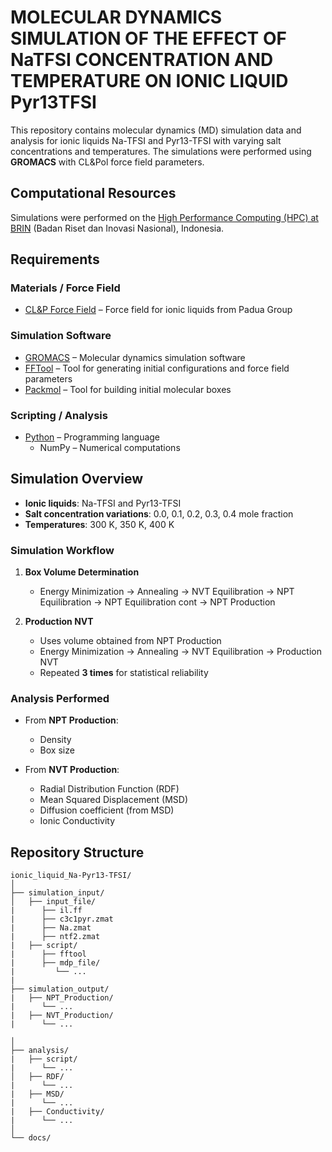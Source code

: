 # MOLECULAR DYNAMICS SIMULATION OF THE EFFECT OF NaTFSI CONCENTRATION AND TEMPERATURE ON IONIC LIQUID Pyr13TFSI 
This repository contains molecular dynamics (MD) simulation data and analysis 
for ionic liquids Na-TFSI and Pyr13-TFSI with varying salt concentrations and temperatures.
The simulations were performed using **GROMACS** with CL&Pol force field parameters.

## Computational Resources  
Simulations were performed on the [High Performance Computing (HPC) at BRIN](https://hpc.brin.go.id/) (Badan Riset dan Inovasi Nasional), Indonesia.

## Requirements

### Materials / Force Field
- [CL&P Force Field](https://github.com/paduagroup/clandp) – Force field for ionic liquids from Padua Group

### Simulation Software
- [GROMACS](https://www.gromacs.org) – Molecular dynamics simulation software
- [FFTool](https://github.com/paduagroup/fftool) – Tool for generating initial configurations and force field parameters
- [Packmol](http://www.ime.unicamp.br/~martinez/packmol/) – Tool for building initial molecular boxes

### Scripting / Analysis
- [Python](https://www.python.org) – Programming language
  - NumPy – Numerical computations


## Simulation Overview
- **Ionic liquids**: Na-TFSI and Pyr13-TFSI  
- **Salt concentration variations**: 0.0, 0.1, 0.2, 0.3, 0.4 mole fraction  
- **Temperatures**: 300 K, 350 K, 400 K

### Simulation Workflow
1. **Box Volume Determination**
   - Energy Minimization → Annealing → NVT Equilibration → NPT Equilibration → NPT Equilibration cont → NPT Production

3. **Production NVT**
   - Uses volume obtained from NPT Production
   - Energy Minimization → Annealing → NVT Equilibration → Production NVT  
   - Repeated **3 times** for statistical reliability
  
  ### Analysis Performed
- From **NPT Production**:
  - Density
  - Box size

- From **NVT Production**:
  - Radial Distribution Function (RDF)
  - Mean Squared Displacement (MSD)
  - Diffusion coefficient (from MSD)
  - Ionic Conductivity
    
## Repository Structure
```
ionic_liquid_Na-Pyr13-TFSI/
│
├── simulation_input/
│   ├── input_file/
|      ├── il.ff
|      ├── c3c1pyr.zmat
|      ├── Na.zmat
|      ├── ntf2.zmat
|   ├── script/
|      ├── fftool
|      ├── mdp_file/
|         └── ...
|
├── simulation_output/
|   ├── NPT_Production/
|      └── ...   
|   ├── NVT_Production/
|      └── ...

│
├── analysis/
|   ├── script/
|      └── ...
│   ├── RDF/
|      └── ...
|   ├── MSD/
|      └── ...
|   ├── Conductivity/
|      └── ...
│
└── docs/
```
